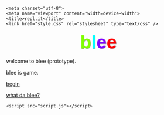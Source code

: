 <!DOCTYPE html>
<html>
  <head>
<title> blee! </title>
    <style>
.html-rainbow-text span {
	font-family: Arial, 'Helvetica Neue', Helvetica, sans-serif;
	display: inline-block;
	font-weight: bold;
	font-size: 50px;
	text-shadow: #A3A3A3 1px 1px 1px;
}
</style>

    <meta charset="utf-8">
    <meta name="viewport" content="width=device-width">
    <title>repl.it</title>
    <link href="style.css" rel="stylesheet" type="text/css" />
  </head>
  <body>
    <div class="html-rainbow-text" style="text-align: center;">
	<span style="color:#80ff00">b</span><span style="color:#00ffff">l</span><span style="color:#7f00ff">e</span><span style="color:#ff0000">e</span>
</div>
  <p> welcome to blee (prototype). </p>
  <p> blee is game. </p>
  <p> <a href="/rot/benign.html"> begin </a> </p>
  <p> <a href="eh.html"> what da blee? </a> </p>

    <script src="script.js"></script>
  </body>
</html>
